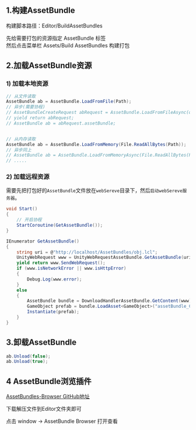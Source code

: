 
## 1.构建AssetBundle
构建脚本路径：Editor/BuildAssetBundles

先给需要打包的资源指定 AssetBundle 标签   
然后点击菜单栏 Assets/Build AssetBundles 构建打包


## 2.加载AssetBundle资源

### 1) 加载本地资源
```csharp
// 从文件读取
AssetBundle ab = AssetBundle.LoadFromFile(Path);
// 异步(需要协程)
// AssetBundleCreateRequest abRequest = AssetBundle.LoadFromFileAsync(objPath);
// yield return abRequest;
// AssetBundle ab = abRequest.assetBundle;


// 从内存读取
AssetBundle ab = AssetBundle.LoadFromMemory(File.ReadAllBytes(Path));
// 异步同上
// AssetBundle ab = AssetBundle.LoadFromMemoryAsync(File.ReadAllBytes(Path));
// .....
```

### 2) 加载远程资源
需要先把打包好的`AssetBundle`文件放在`webSereve`目录下，然后`启动webSereve服务器`。

```csharp
void Start()
{
    // 开启协程
    StartCoroutine(GetAssetBundle());
}

IEnumerator GetAssetBundle()
{
    string uri = @"http://localhost/AssetBundles/obj.lcl";
    UnityWebRequest www = UnityWebRequestAssetBundle.GetAssetBundle(uri);
    yield return www.SendWebRequest();
    if (www.isNetworkError || www.isHttpError)
    {
        Debug.Log(www.error);
    }
    else
    {
        AssetBundle bundle = DownloadHandlerAssetBundle.GetContent(www);
        GameObject prefab = bundle.LoadAsset<GameObject>("assetBundle_Cube");
        Instantiate(prefab);
    }
}
```


## 3.卸载AssetBundle
```csharp
ab.Unload(false);
ab.Unload(true);
```

## 4 AssetBundle浏览插件

[AssetBundles-Browser GitHub地址](https://github.com/Unity-Technologies/AssetBundles-Browser/releases)

下载解压文件到Editor文件夹即可

点击 window ->  AssetBundle Browser 打开查看




